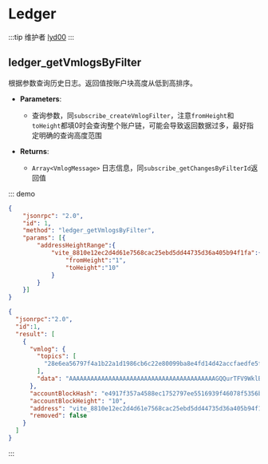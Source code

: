 # Ledger
:::tip 维护者
[lyd00](https://github.com/lyd00)
:::

## ledger_getVmlogsByFilter
根据参数查询历史日志。返回值按账户块高度从低到高排序。

- **Parameters**: 
  - 查询参数，同`subscribe_createVmlogFilter`，注意`fromHeight`和`toHeight`都填0时会查询整个账户链，可能会导致返回数据过多，最好指定明确的查询高度范围

- **Returns**:  
	- `Array<VmlogMessage>` 日志信息，同`subscribe_getChangesByFilterId`返回值
	
::: demo
```json tab:Request
{
	"jsonrpc": "2.0",
	"id": 1,
	"method": "ledger_getVmlogsByFilter",
	"params": [{
		"addressHeightRange":{
			"vite_8810e12ec2d4d61e7568cac25ebd5dd44735d36a405b94f1fa":{
				"fromHeight":"1",
				"toHeight":"10"
			}
		}
	}]
}
```
```json tab:Response
{
  "jsonrpc":"2.0",
  "id":1,
  "result": [
    {
      "vmlog": {
        "topics": [
          "28e6ea56797f4a1b22a1d1986cb6c22e80099ba8e4fd14d42accfaedfe5f6640"
        ],
        "data": "AAAAAAAAAAAAAAAAAAAAAAAAAAAAAAAAAAAAAAAAAGQQurTFV9WklB2DRvsX8wLCgyoVomYHSCebb9Br/hQ+RAAAAAAAAAAAAAAAAAAAAAAAAAAAAAAAAAAAAAAAAAABwYLIcJLnbQjGl+qeU7YWlTWwfsoF6mescP5xz2fDTEg="
      },
      "accountBlockHash": "e4917f357a4588ec1752797ee5516939f46078f5356b14422d4a9dfe45f88bf5",
      "accountBlockHeight": "10",
      "address": "vite_8810e12ec2d4d61e7568cac25ebd5dd44735d36a405b94f1fa",
      "removed": false
    }
  ]
}
```
:::
